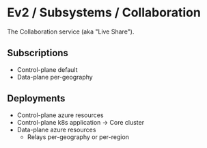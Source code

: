 # Ev2 / Subsystems / Collaboration

The Collaboration service (aka "Live Share").

## Subscriptions

- Control-plane default
- Data-plane per-geography

## Deployments

- Control-plane azure resources
- Control-plane k8s application -> Core cluster
- Data-plane azure resources
  - Relays per-geography or per-region
